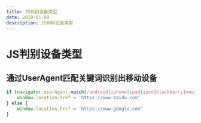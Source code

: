 ```yaml
---
title: JS判别设备类型
date: 2018-01-09
description: JS判别设备类型
---
```


# JS判别设备类型

## 通过UserAgent匹配关键词识别出移动设备

```js
if (navigator.userAgent.match(/android|iphone|ipad|ipod|blackberry|meego|symbianos|windowsphone|ucbrowser/i)) {
    window.location.href = 'https://www.baidu.com'
} else {
    window.location.href = 'https://www.google.com'
}
```
